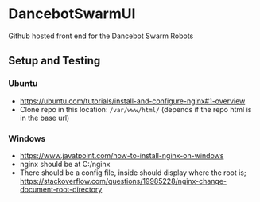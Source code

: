 # DancebotSwarmUI
Github hosted front end for the Dancebot Swarm Robots

## Setup and Testing
### Ubuntu
* https://ubuntu.com/tutorials/install-and-configure-nginx#1-overview
* Clone repo in this location: `/var/www/html/` (depends if the repo html is in the base url)

### Windows
* https://www.javatpoint.com/how-to-install-nginx-on-windows
* nginx should be at C:/nginx 
* There should be a config file, inside should display where the root is; https://stackoverflow.com/questions/19985228/nginx-change-document-root-directory

